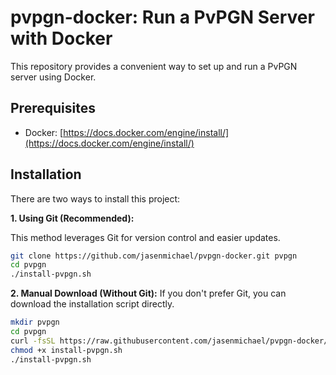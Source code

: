 # pvpgn-docker: Run a PvPGN Server with Docker

This repository provides a convenient way to set up and run a PvPGN server using Docker.

## Prerequisites

* Docker: [https://docs.docker.com/engine/install/](https://docs.docker.com/engine/install/)

## Installation

There are two ways to install this project:

**1. Using Git (Recommended):**

This method leverages Git for version control and easier updates.

```bash
git clone https://github.com/jasenmichael/pvpgn-docker.git pvpgn
cd pvpgn
./install-pvpgn.sh
```


**2. Manual Download (Without Git):**
If you don't prefer Git, you can download the installation script directly.
```bash
mkdir pvpgn
cd pvpgn
curl -fsSL https://raw.githubusercontent.com/jasenmichael/pvpgn-docker/main/install-pvpgn.sh -O
chmod +x install-pvpgn.sh
./install-pvpgn.sh
```